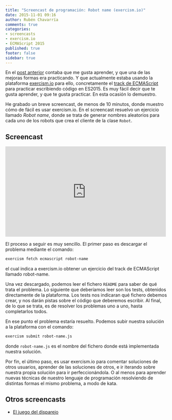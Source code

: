 ```yaml
---
title: "Screencast de programación: Robot name (exercism.io)"
date: 2015-11-01 09:16
author: Rubén Chavarría
comments: true
categories: 
- screencasts
- exercism.io
- ECMAScript 2015
published: true
footer: false
sidebar: true
---
```


En el [post anterior] contaba que me gusta aprender, y que una de las mejoras
formas era practicando. Y que actualmente estaba usando la plataforma
[exercism.io] para ello, concretamente el [track de ECMAScript] para practicar
escribiendo código en ES2015. Es muy fácil decir que te gusta aprender, y que
te gusta practicar. En esta ocasión lo demuestro. 

He grabado un breve screencast, de menos de 10 minutos, donde muestro cómo de
fácil es usar exercism.io. En el screencast resuelvo un ejercicio llamado
*Robot name*, donde se trata de generar nombres aleatorios para cada uno de los
robots que crea el cliente de la clase `Robot`.

<!-- more -->

## Screencast

<iframe src="https://player.vimeo.com/video/144259723"
        width="500"
        height="281"
        frameborder="0"
        webkitallowfullscreen
        mozallowfullscreen
        allowfullscreen></iframe>

El proceso a seguir es muy sencillo. El primer paso es descargar el problema
mediante el comando:

``` bash
exercism fetch ecmascript robot-name
```

el cual indica a exercism.io obtener un ejercicio del track de ECMAScript
llamado robot-name.

Una vez descargado, podemos leer el fichero `README` para saber de qué trata el
problema. Lo siguiente que deberíamos leer son los tests, obtenidos
directamente de la plataforma. Los tests nos indicaran qué fichero debemos
crear, y nos darán pistas sobre el código que deberemos escribir. Al final, de
lo que se trata, es de resolver los problemas uno a uno, hasta completarlos
todos.

En ese punto el problema estaría resuelto. Podemos subir nuestra solución a la
plataforma con el comando:

``` bash
exercism submit robot-name.js
```

donde `robot-name.js` es el nombre del fichero donde está implementada nuestra
solución.

Por fin, el último paso, es usar exercism.io para comentar soluciones de otros
usuarios, aprender de las soluciones de otros, e ir iterando sobre nuestra
propia solución para ir perfeccionándola. O al menos para aprender nuevas
técnicas de nuestro lenguaje de programación resolviendo de distintas formas el
mismo problema, a modo de kata.

## Otros screencasts

- [El juego del disparejo]

[post anterior]: /blog/2015/10/25/youve-got-commit/
[exercism.io]: http://exercism.io/
[track de ECMAScript]: http://exercism.io/languages/ecmascript
[El juego del disparejo]: /blog/2014/10/23/screencast-programacion-juego-disparejo/
